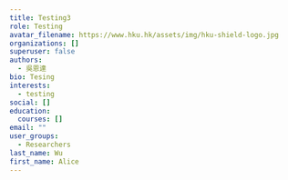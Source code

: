 ```yaml
---
title: Testing3
role: Testing
avatar_filename: https://www.hku.hk/assets/img/hku-shield-logo.jpg
organizations: []
superuser: false
authors:
  - 吳恩達
bio: Tesing
interests:
  - testing
social: []
education:
  courses: []
email: ""
user_groups:
  - Researchers
last_name: Wu
first_name: Alice
---
```

